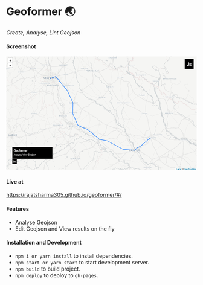 # Geoformer 🌏

_Create, Analyse, Lint Geojson_

#### Screenshot

<img src='screenshit.png' height='300px'/>

#### Live at

<https://rajatsharma305.github.io/geoformer/#/>

#### Features

* Analyse Geojson
* Edit Geojson and View results on the fly

#### Installation and Development

- `npm i or yarn install` to install dependencies.
- `npm start or yarn start` to start development server.
- `npm build` to build project.
- `npm deploy` to deploy to `gh-pages`.
